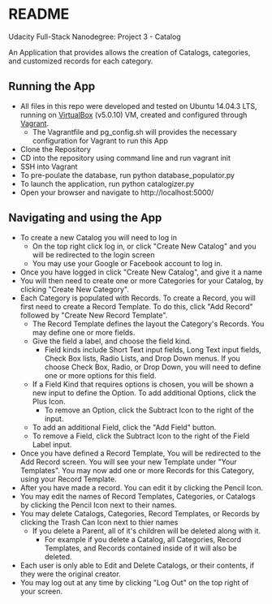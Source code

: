 # README
Udacity Full-Stack Nanodegree: Project 3 - Catalog

An Application that provides allows the creation of Catalogs, categories, and customized records for each category.

## Running the App
* All files in this repo were developed and tested on Ubuntu 14.04.3 LTS, running on [VirtualBox](https://www.virtualbox.org/wiki/VirtualBox) (v5.0.10) VM, created and configured through [Vagrant](https://www.vagrantup.com/).
	* The Vagrantfile and pg_config.sh will provides the necessary configuration for Vagrant to run this App
* Clone the Repository
* CD into the repository using command line and run vagrant init
* SSH into Vagrant
* To pre-poulate the database, run python database_populator.py
* To launch the application, run python catalogizer.py
* Open your browser and navigate to http://localhost:5000/

## Navigating and using the App
* To create a new Catalog you will need to log in
	* On the top right click log in, or click "Create New Catalog" and you will be redirected to the login screen
	* You may use your Google or Facebook account to log in.
* Once you have logged in click "Create New Catalog", and give it a name
* You will then need to create one or more Categories for your Catalog, by clicking "Create New Category".
* Each Category is populated with Records. To create a Record, you will first need to create a Record Template. To do this, click "Add Record" followed by "Create New Record Template".
	* The Record Template defines the layout the Category's Records. You may define one or more fields.
	* Give the field a label, and choose the field kind.
		* Field kinds include Short Text input fields, Long Text input fields, Check Box lists, Radio Lists, and Drop Down menus. If you choose Check Box, Radio, or Drop Down, you will need to define one or more options for this field.
	* If a Field Kind that requires options is chosen, you will be shown a new input to define the Option. To add additional Options, click the Plus Icon.
		* To remove an Option, click the Subtract Icon to the right of the input.
	* To add an additional Field, click the "Add Field" button.
	* To remove a Field, click the Subtract Icon to the right of the Field Label input.
* Once you have defined a Record Template, You will be redirected to the Add Record screen. You will see your new Template under "Your Templates". You may now add one or more Records for this Category, using your Record Template.
* After you have made a record. You can edit it by clicking the Pencil Icon.
* You may edit the names of Record Templates, Categories, or Catalogs by clicking the Pencil Icon next to their names.
* You may delete Catalogs, Categories, Record Templates, or Records by clicking the Trash Can Icon next to thier names
	* If you delete a Parent, all of it's children will be deleted along with it.
		* For example if you delete a Catalog, all Categories, Record Templates, and Records contained inside of it will also be deleted.
* Each user is only able to Edit and Delete Catalogs, or their contents, if they were the original creator.
* You may log out at any time by clicking "Log Out" on the top right of your screen.